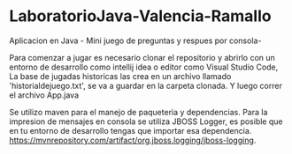 # LaboratorioJava-Valencia-Ramallo

Aplicacion en Java - Mini juego de preguntas y respues por consola-

Para comenzar a jugar es necesario clonar el repositorio y abrirlo con un entorno de desarrollo como intellij idea o editor como Visual Studio Code,
La base de jugadas historicas las crea en un archivo llamado 'historialdejuego.txt', se va a guardar en la carpeta clonada. 
Y luego correr el archivo App.java

Se utilizo maven para el manejo de paqueteria y dependencias. 
Para la impresion de mensajes en consola se utiliza JBOSS Logger, es posible que en tu entorno de desarrollo tengas que importar esa dependencia. 
https://mvnrepository.com/artifact/org.jboss.logging/jboss-logging.


